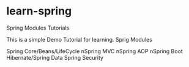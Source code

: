 # learn-spring
Spring Modules Tutorials

This is a simple Demo Tutorial for learning. Sprig Modules

Spring Core/Beans/LifeCycle
nSpring MVC
nSpring AOP
nSpring Boot
Hibernate/Spring Data
Spring Security
